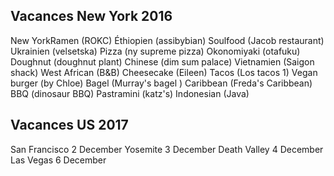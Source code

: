 Vacances New York 2016
----------------------

New YorkRamen (ROKC) Éthiopien (assibybian) Soulfood (Jacob restaurant)
Ukrainien (velsetska) Pizza (ny supreme pizza) Okonomiyaki (otafuku)
Doughnut (doughnut plant) Chinese (dim sum palace) Vietnamien (Saigon
shack) West African (B&B) Cheesecake (Eileen) Tacos (Los tacos 1) Vegan
burger (by Chloe) Bagel (Murray\'s bagel ) Caribbean (Freda\'s
Caribbean) BBQ (dinosaur BBQ) Pastramini (katz\'s) Indonesian (Java)

Vacances US 2017
----------------

San Francisco 2 December Yosemite 3 December Death Valley 4 December Las
Vegas 6 December
